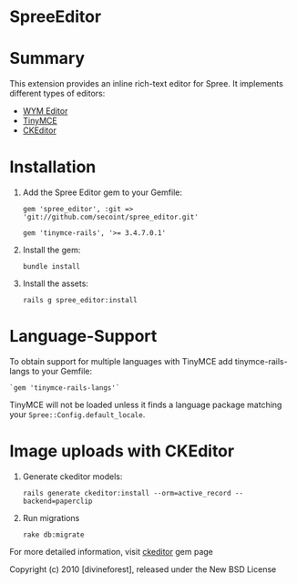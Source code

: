 SpreeEditor
===========

# Summary #

This extension provides an inline rich-text editor for Spree. It implements different types of editors:

- [WYM Editor](http://www.wymeditor.org/)
- [TinyMCE](http://www.tinymce.com/)
- [CKEditor](http://ckeditor.com/)

# Installation #

1. Add the Spree Editor gem to your Gemfile:

    `gem 'spree_editor', :git => 'git://github.com/secoint/spree_editor.git'`
    
    `gem 'tinymce-rails', '>= 3.4.7.0.1'`

2. Install the gem:

    `bundle install`

3. Install the assets:

    `rails g spree_editor:install`

# Language-Support #
To obtain support for multiple languages with TinyMCE add tinymce-rails-langs to your Gemfile:

    `gem 'tinymce-rails-langs'`

TinyMCE will not be loaded unless it finds a language package matching your `Spree::Config.default_locale`.

# Image uploads with CKEditor #

1. Generate ckeditor models:

    `rails generate ckeditor:install --orm=active_record --backend=paperclip`

2. Run migrations

    `rake db:migrate`

For more detailed information, visit [ckeditor](https://github.com/galetahub/ckeditor) gem page

Copyright (c) 2010 [divineforest], released under the New BSD License
